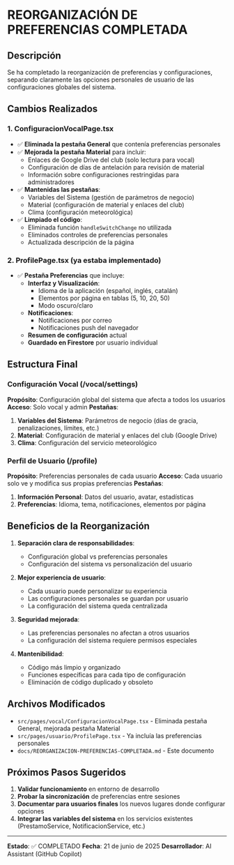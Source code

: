 # REORGANIZACIÓN DE PREFERENCIAS COMPLETADA

## Descripción
Se ha completado la reorganización de preferencias y configuraciones, separando claramente las opciones personales de usuario de las configuraciones globales del sistema.

## Cambios Realizados

### 1. ConfiguracionVocalPage.tsx
- ✅ **Eliminada la pestaña General** que contenía preferencias personales
- ✅ **Mejorada la pestaña Material** para incluir:
  - Enlaces de Google Drive del club (solo lectura para vocal)
  - Configuración de días de antelación para revisión de material
  - Información sobre configuraciones restringidas para administradores
- ✅ **Mantenidas las pestañas**:
  - Variables del Sistema (gestión de parámetros de negocio)
  - Material (configuración de material y enlaces del club)
  - Clima (configuración meteorológica)
- ✅ **Limpiado el código**:
  - Eliminada función `handleSwitchChange` no utilizada
  - Eliminados controles de preferencias personales
  - Actualizada descripción de la página

### 2. ProfilePage.tsx (ya estaba implementado)
- ✅ **Pestaña Preferencias** que incluye:
  - **Interfaz y Visualización**:
    - Idioma de la aplicación (español, inglés, catalán)
    - Elementos por página en tablas (5, 10, 20, 50)
    - Modo oscuro/claro
  - **Notificaciones**:
    - Notificaciones por correo
    - Notificaciones push del navegador
  - **Resumen de configuración** actual
  - **Guardado en Firestore** por usuario individual

## Estructura Final

### Configuración Vocal (/vocal/settings)
**Propósito**: Configuración global del sistema que afecta a todos los usuarios
**Acceso**: Solo vocal y admin
**Pestañas**:
1. **Variables del Sistema**: Parámetros de negocio (días de gracia, penalizaciones, límites, etc.)
2. **Material**: Configuración de material y enlaces del club (Google Drive)
3. **Clima**: Configuración del servicio meteorológico

### Perfil de Usuario (/profile)
**Propósito**: Preferencias personales de cada usuario
**Acceso**: Cada usuario solo ve y modifica sus propias preferencias
**Pestañas**:
1. **Información Personal**: Datos del usuario, avatar, estadísticas
2. **Preferencias**: Idioma, tema, notificaciones, elementos por página

## Beneficios de la Reorganización

1. **Separación clara de responsabilidades**:
   - Configuración global vs preferencias personales
   - Configuración del sistema vs personalización del usuario

2. **Mejor experiencia de usuario**:
   - Cada usuario puede personalizar su experiencia
   - Las configuraciones personales se guardan por usuario
   - La configuración del sistema queda centralizada

3. **Seguridad mejorada**:
   - Las preferencias personales no afectan a otros usuarios
   - La configuración del sistema requiere permisos especiales

4. **Mantenibilidad**:
   - Código más limpio y organizado
   - Funciones específicas para cada tipo de configuración
   - Eliminación de código duplicado y obsoleto

## Archivos Modificados

- `src/pages/vocal/ConfiguracionVocalPage.tsx` - Eliminada pestaña General, mejorada pestaña Material
- `src/pages/usuario/ProfilePage.tsx` - Ya incluía las preferencias personales
- `docs/REORGANIZACION-PREFERENCIAS-COMPLETADA.md` - Este documento

## Próximos Pasos Sugeridos

1. **Validar funcionamiento** en entorno de desarrollo
2. **Probar la sincronización** de preferencias entre sesiones
3. **Documentar para usuarios finales** los nuevos lugares donde configurar opciones
4. **Integrar las variables del sistema** en los servicios existentes (PrestamoService, NotificacionService, etc.)

---

**Estado**: ✅ COMPLETADO
**Fecha**: 21 de junio de 2025
**Desarrollador**: AI Assistant (GitHub Copilot)
